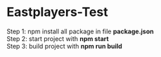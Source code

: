 # Eastplayers-Test

Step 1: npm install all package in file <strong>package.json</strong> <br />
Step 2: start project with <strong>npm start</strong> <br />
Step 3: build project with <strong>npm run build</strong> <br />
